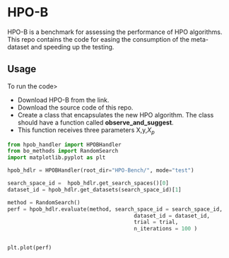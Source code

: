 # HPO-B
HPO-B is a benchmark for assessing the performance of HPO algorithms. This repo contains the code for easing the consumption of the meta-dataset and speeding up the testing.

## Usage

To run the code>
* Download HPO-B from the link.
* Download the source code of this repo.
* Create a class that encapsulates the new HPO algorithm. The class should have a function called **observe_and_suggest**. 
* This function receives three parameters X,y,$X_p$
```python
from hpob_handler import HPOBHandler
from bo_methods import RandomSearch
import matplotlib.pyplot as plt

hpob_hdlr = HPOBHandler(root_dir="HPO-Bench/", mode="test")

search_space_id =  hpob_hdlr.get_search_spaces()[0]
dataset_id = hpob_hdlr.get_datasets(search_space_id)[1]

method = RandomSearch()
perf = hpob_hdlr.evaluate(method, search_space_id = search_space_id, 
                                        dataset_id = dataset_id,
                                        trial = trial,
                                        n_iterations = 100 )


plt.plot(perf)


